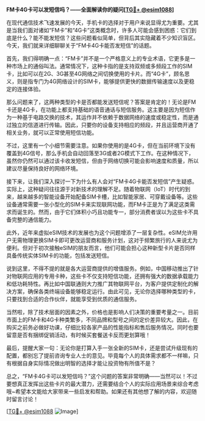 **FM卡4G卡可以发短信吗？——全面解读你的疑问[[TG💪+ @esim1088](https://t.me/s/esim1088)]**

在现代通信技术飞速发展的今天，手机卡的选择对于用户来说显得尤为重要。尤其是当我们面对诸如“FM卡”和“4G卡”这类概念时，许多人可能会感到困惑：它们到底是什么？能不能发短信？这些问题看似简单，但背后其实隐藏着不少知识盲区。今天，我们就来详细聊聊关于“FM卡4G卡能否发短信”的话题。

首先，我们得明确一点：“FM卡”并不是一个严格意义上的专业术语，它更多是一种市场上的通俗叫法。通常情况下，这种卡指的是支持双频或多频段工作的SIM卡，比如可以在2G、3G甚至4G网络之间切换使用的卡片。而“4G卡”，顾名思义，则是指专门为4G网络设计的SIM卡，能够提供更快的数据传输速度以及更稳定的连接体验。

那么问题来了，这两种类型的卡是否都能发送短信呢？答案是肯定的！无论是FM卡还是4G卡，在功能上都支持基础的语音通话与短信服务。这主要是因为短信作为一种基于电路交换的技术，其运作并不依赖于数据网络的速度或稳定性，而是通过独立的信道进行传输。因此，只要你的设备支持相应的频段，并且运营商开通了相关业务，就可以正常使用短信功能。

不过，这里有一个小细节需要注意。如果你使用的是4G卡，但在当前环境下没有覆盖到4G信号，那么手机会自动回落至3G或者2G模式下工作。在这种情况下，虽然你仍然可以通过该卡收发短信，但由于网络切换可能会影响速度和质量，所以建议尽量保持良好的网络环境。

接下来，让我们深入探讨一下为什么有人会对“FM卡4G卡能否发短信”产生疑惑。实际上，这种疑问往往源于对新技术的理解不足。随着物联网（IoT）时代的到来，越来越多的智能设备开始配备SIM卡槽，比如智能家居、可穿戴设备等。这些设备通常需要一张小型化的SIM卡来实现联网功能，而FM卡正是为了满足这类需求而诞生的。然而，由于它们体积小巧且功能专一，部分消费者误以为这些卡不具备完整的通信能力。

此外，近年来虚拟eSIM技术的发展也为这个问题增添了一层复杂性。eSIM允许用户无需物理更换SIM卡即可更改运营商和服务计划，这对于频繁旅行的人来说尤为便利。但对于初次接触eSIM的朋友而言，他们可能会担心这种新型卡片是否同样具备传统实体SIM卡的功能，包括发送短信。

说到这里，不得不提的就是各大运营商提供的增值服务。例如，中国移动推出了针对物联网应用的专用卡种，这些卡不仅支持短信功能，还拥有强大的数据承载能力和低功耗特性。再比如中国联通则大力推广其物联网平台，为客户提供定制化的解决方案，确保各类终端设备能够稳定运行。由此可见，无论你选择哪种类型的卡，只要找到合适的合作伙伴，就能享受到优质的通信服务。

当然啦，除了技术层面的因素之外，价格也是影响人们决策的重要考量之一。目前市面上的FM卡和4G卡种类繁多，不同品牌和型号之间的定价差异较大。因此，在购买之前务必做好功课，仔细比较各家产品的性能指标和售后服务情况。同时也要留意是否有捆绑促销活动，有时候买套餐送卡反而更划算哦！

最后，提醒大家一句：无论你是打算入手一张全新的SIM卡，还是尝试升级现有的配置，都别忘了提前咨询专业人士的意见。毕竟每个人的具体需求都不一样嘛，只有根据自身实际情况做出明智的选择才能让投资物有所值不是？

总之，“FM卡4G卡可以发短信吗？”这个问题的答案非常明确——当然可以！不过要想真正发挥出这些卡片的最大潜力，还需要结合个人的实际应用场景来综合考虑哦~希望本文能给大家带来一些启发和帮助。如果还有其他想了解的内容，欢迎随时留言讨论！

[[TG💪+ @esim1088](https://t.me/s/esim1088) ![Image](https://i.postimg.cc/4NQfJmqS/Snipaste-2025-05-13-00-14-12.png)]